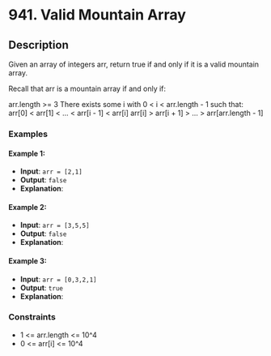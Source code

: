 # 941. Valid Mountain Array

## Description

Given an array of integers arr, return true if and only if it is a valid mountain array.

Recall that arr is a mountain array if and only if:

arr.length >= 3
There exists some i with 0 < i < arr.length - 1 such that:
arr[0] < arr[1] < ... < arr[i - 1] < arr[i] 
arr[i] > arr[i + 1] > ... > arr[arr.length - 1]

### Examples

#### Example 1:
- **Input**: `arr = [2,1]`
- **Output**: `false`
- **Explanation**:

#### Example 2:
- **Input**: `arr = [3,5,5]`
- **Output**: `false`
- **Explanation**:

#### Example 3:
- **Input**: `arr = [0,3,2,1]`
- **Output**: `true`
- **Explanation**:

### Constraints

- 1 <= arr.length <= 10^4
- 0 <= arr[i] <= 10^4
